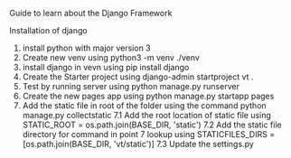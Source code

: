 Guide to learn about the Django Framework

Installation of django
1. install python with major version 3
2. Create new venv using python3 -m venv ./venv
3. install django in vevn using pip install django
4. Create the Starter project using django-admin startproject vt .
5. Test by running server using python manage.py runserver
6. Create the new pages app using python manage.py startapp pages
7. Add the static file in root of the folder using the command python manage.py collectstatic
    7.1 Add the root location of static file using STATIC_ROOT = os.path.join(BASE_DIR, 'static')
    7.2 Add the static file directory for command in point 7 lookup using STATICFILES_DIRS = [os.path.join(BASE_DIR, 'vt/static')]
    7.3 Update the settings.py 